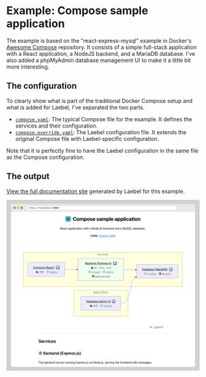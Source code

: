 # Example: Compose sample application

The example is based on the "react-express-mysql" example in Docker's [Awesome Compose](https://github.com/docker/awesome-compose) repository.
It consists of a simple full-stack application with a React application, a NodeJS backend, and a MariaDB database. 
I've also added a phpMyAdmin database management UI to make it a little bit more interesting. 

## The configuration

To clearly show what is part of the traditional Docker Compose setup and what is added for Laebel,
I've separated the two parts.
- [`compose.yaml`](./compose.yaml): The typical Compose file for the example. It defines the services and their configuration.
- [`compose.override.yaml`](./compose.override.yaml): The Laebel configuration file. It extends the original Compose file with Laebel-specific configuration.

Note that it is perfectly fine to have the Laebel configuration in the same file as the Compose configuration.

## The output

[View the full documentation site](https://rawcdn.githack.com/henrikje/laebel/1a13793b067f50dfd9a12dde1335bf15f6e601d3/examples/react-express-mysql/laebel-output.html) generated by Laebel for this example.

<a href="https://rawcdn.githack.com/henrikje/laebel/1a13793b067f50dfd9a12dde1335bf15f6e601d3/examples/react-express-mysql/laebel-output.html" title="Click to see the full generated documentation site."><img src="./laebel-example-screenshot.png" alt="Laebel output screenshot"></a>
